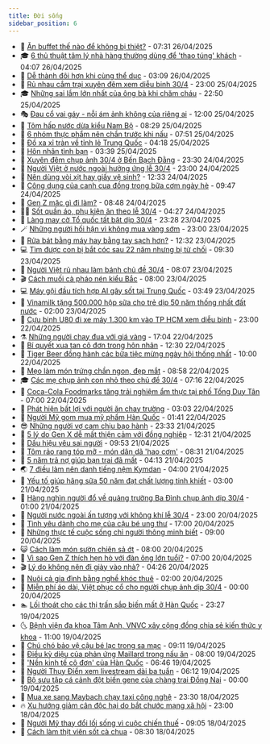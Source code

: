 ```yaml
---
title: Đời sống
sidebar_position: 6
---
```


<!-- vnexpress-doi-song:START -->
- 🚀 [Ăn buffet thế nào để không bị thiệt?](https://vnexpress.net/an-buffet-the-nao-de-khong-bi-thiet-4878358.html) - 07:31 26/04/2025
- 🎓 [6 thủ thuật tâm lý nhà hàng thường dùng để &#39;thao túng&#39; khách](https://vnexpress.net/6-thu-thuat-tam-ly-nha-hang-thuong-dung-de-thao-tung-khach-4878894.html) - 04:07 26/04/2025
- 🚦 [Dễ thành đôi hơn khi cùng thể dục](https://vnexpress.net/de-thanh-doi-hon-khi-cung-the-duc-4878902.html) - 03:09 26/04/2025
- 🦣 [Rủ nhau cắm trại xuyên đêm xem diễu binh 30/4](https://vnexpress.net/ru-nhau-cam-trai-xuyen-dem-xem-dieu-binh-30-4-4878343.html) - 23:00 25/04/2025
- 🎓 [Những sai lầm lớn nhất của ông bà khi chăm cháu](https://vnexpress.net/nhung-sai-lam-lon-nhat-cua-ong-ba-khi-cham-chau-4878498.html) - 22:50 25/04/2025
- 🎭 [Đau cổ vai gáy - nỗi ám ảnh không của riêng ai](https://vnexpress.net/dau-co-vai-gay-noi-am-anh-khong-cua-rieng-ai-4873622.html) - 12:00 25/04/2025
- 🦅 [Tôm hấp nước dừa kiểu Nam Bộ](https://vnexpress.net/tom-hap-nuoc-dua-kieu-nam-bo-4878272.html) - 08:29 25/04/2025
- 🎃 [6 nhóm thực phẩm nên chần trước khi nấu](https://vnexpress.net/6-nhom-thuc-pham-nen-chan-truoc-khi-nau-4878534.html) - 07:51 25/04/2025
- 💪 [Đồ xa xỉ tràn về tỉnh lẻ Trung Quốc](https://vnexpress.net/do-xa-xi-tran-ve-tinh-le-trung-quoc-4878377.html) - 04:18 25/04/2025
- 🐻 [Hôn nhân tình bạn](https://vnexpress.net/hon-nhan-tinh-ban-4878347.html) - 03:39 25/04/2025
- 🧠 [Xuyên đêm chụp ảnh 30/4 ở Bến Bạch Đằng](https://vnexpress.net/xuyen-dem-chup-anh-30-4-o-ben-bach-dang-4877167.html) - 23:30 24/04/2025
- 🐘 [Người Việt ở nước ngoài hưởng ứng lễ 30/4](https://vnexpress.net/nguoi-viet-o-nuoc-ngoai-huong-ung-le-30-4-4877870.html) - 23:00 24/04/2025
- 👹 [Nên dùng vòi xịt hay giấy vệ sinh?](https://vnexpress.net/nen-dung-voi-xit-hay-giay-ve-sinh-4878173.html) - 12:33 24/04/2025
- 💂 [Công dụng của canh cua đồng trong bữa cơm ngày hè](https://vnexpress.net/cong-dung-cua-canh-cua-dong-trong-bua-com-ngay-he-4878264.html) - 09:47 24/04/2025
- 🦍 [Gen Z mặc gì đi làm?](https://vnexpress.net/gen-z-mac-gi-di-lam-4878117.html) - 08:48 24/04/2025
- 🧑‍🏫 [Sốt quần áo, phụ kiện ăn theo lễ 30/4](https://vnexpress.net/sot-quan-ao-phu-kien-an-theo-le-30-4-4877313.html) - 04:27 24/04/2025
- 🧰 [Làng may cờ Tổ quốc tất bật dịp 30/4](https://vnexpress.net/lang-may-co-to-quoc-tat-bat-dip-30-4-4877380.html) - 23:28 23/04/2025
- 🪄 [Những người hối hận vì không mua vàng sớm](https://vnexpress.net/nhung-nguoi-hoi-han-vi-khong-mua-vang-som-4877311.html) - 23:00 23/04/2025
- 🐲 [Rửa bát bằng máy hay bằng tay sạch hơn?](https://vnexpress.net/rua-bat-bang-may-hay-bang-tay-sach-hon-4877819.html) - 12:32 23/04/2025
- 💻 [Tìm được con bị bắt cóc sau 22 năm nhưng bị từ chối](https://vnexpress.net/tim-duoc-con-bi-bat-coc-sau-22-nam-nhung-bi-tu-choi-4876881.html) - 09:30 23/04/2025
- 🐘 [Người Việt rủ nhau làm bánh chủ đề 30/4](https://vnexpress.net/nguoi-viet-ru-nhau-lam-banh-chu-de-30-4-4877283.html) - 08:07 23/04/2025
- 🎬 [Cách muối cà pháo nén kiểu Bắc](https://vnexpress.net/cach-muoi-ca-phao-nen-kieu-bac-4877317.html) - 08:00 23/04/2025
- 💻 [Máy gội đầu tích hợp AI gây sốt tại Trung Quốc](https://vnexpress.net/may-goi-dau-tich-hop-ai-gay-sot-tai-trung-quoc-4877604.html) - 03:49 23/04/2025
- 🧰 [Vinamilk tặng 500.000 hộp sữa cho trẻ dịp 50 năm thống nhất đất nước](https://vnexpress.net/vinamilk-tang-500-000-hop-sua-cho-tre-dip-50-nam-thong-nhat-dat-nuoc-4877503.html) - 02:00 23/04/2025
- 🫣 [Cựu binh U80 đi xe máy 1.300 km vào TP HCM xem diễu binh](https://vnexpress.net/cuu-binh-u80-di-xe-may-1-300-km-vao-tp-hcm-xem-dieu-binh-4877423.html) - 23:00 22/04/2025
- ⚗️ [Những người chạy đua với giá vàng](https://vnexpress.net/nhung-nguoi-chay-dua-voi-gia-vang-4877269.html) - 17:04 22/04/2025
- 🌊 [Bí quyết xua tan cô đơn trong hôn nhân](https://vnexpress.net/bi-quyet-xua-tan-co-don-trong-hon-nhan-4876159.html) - 12:30 22/04/2025
- 💃 [Tiger Beer đồng hành các bữa tiệc mừng ngày hội thống nhất](https://vnexpress.net/tiger-beer-dong-hanh-cac-bua-tiec-mung-ngay-hoi-thong-nhat-4877292.html) - 10:00 22/04/2025
- 🦆 [Mẹo làm món trứng chần ngon, đẹp mắt](https://vnexpress.net/meo-lam-mon-trung-chan-ngon-dep-mat-4877295.html) - 08:58 22/04/2025
- 🎓 [Các mẹ chụp ảnh con nhỏ theo chủ đề 30/4](https://vnexpress.net/cac-me-chup-anh-con-nho-theo-chu-de-30-4-4876871.html) - 07:16 22/04/2025
- 💪 [Coca-Cola Foodmarks tăng trải nghiệm ẩm thực tại phố Tống Duy Tân](https://vnexpress.net/coca-cola-foodmarks-tang-trai-nghiem-am-thuc-tai-pho-tong-duy-tan-4877175.html) - 07:00 22/04/2025
- 🤔 [Phát hiện bất lợi với người ăn chay trường](https://vnexpress.net/phat-hien-bat-loi-voi-nguoi-an-chay-truong-4876969.html) - 03:03 22/04/2025
- 🧰 [Người Mỹ gom mua mỹ phẩm Hàn Quốc](https://vnexpress.net/nguoi-my-gom-mua-my-pham-han-quoc-4876964.html) - 01:41 22/04/2025
- 😎 [Những người vợ cam chịu bạo hành](https://vnexpress.net/nhung-nguoi-vo-cam-chiu-bao-hanh-4875559.html) - 23:33 21/04/2025
- 🌮 [5 lý do Gen X dễ mất thiện cảm với đồng nghiệp](https://vnexpress.net/5-ly-do-gen-x-de-mat-thien-cam-voi-dong-nghiep-4876915.html) - 12:31 21/04/2025
- 🧠 [Dấu hiệu yêu sai người](https://vnexpress.net/dau-hieu-yeu-sai-nguoi-4876091.html) - 09:53 21/04/2025
- 🎡 [Tôm rảo rang tóp mỡ - món dân dã &#39;hao cơm&#39;](https://vnexpress.net/tom-rao-rang-top-mo-mon-dan-da-hao-com-4876340.html) - 08:31 21/04/2025
- 🎡 [5 năm trả nợ giúp bạn trai đã mất](https://vnexpress.net/5-nam-tra-no-giup-ban-trai-da-mat-4876649.html) - 04:13 21/04/2025
- 🌏 [7 điều làm nên danh tiếng nệm Kymdan](https://vnexpress.net/7-dieu-lam-nen-danh-tieng-nem-kymdan-4875233.html) - 04:00 21/04/2025
- 🐻 [Yếu tố giúp hãng sữa 50 năm đạt chất lượng tinh khiết](https://vnexpress.net/yeu-to-giup-hang-sua-50-nam-dat-chat-luong-tinh-khiet-4876565.html) - 03:00 21/04/2025
- 💂 [Hàng nghìn người đổ về quảng trường Ba Đình chụp ảnh dịp 30/4](https://vnexpress.net/hang-nghin-nguoi-do-ve-quang-truong-ba-dinh-chup-anh-dip-30-4-4876515.html) - 01:00 21/04/2025
- 🥸 [Người nước ngoài ấn tượng với không khí lễ 30/4](https://vnexpress.net/nguoi-nuoc-ngoai-an-tuong-voi-khong-khi-le-30-4-4875146.html) - 23:00 20/04/2025
- 🌋 [Tình yêu dành cho mẹ của cậu bé ung thư](https://vnexpress.net/tinh-yeu-danh-cho-me-cua-cau-be-ung-thu-4876149.html) - 17:00 20/04/2025
- 🦩 [Những thực tế cuộc sống chỉ người thông minh biết](https://vnexpress.net/nhung-thuc-te-cuoc-song-chi-nguoi-thong-minh-biet-4876347.html) - 09:00 20/04/2025
- 😺 [Cách làm món sườn chiên sả ớt](https://vnexpress.net/cach-lam-mon-suon-chien-sa-ot-4876336.html) - 08:00 20/04/2025
- 🐻 [Vì sao Gen Z thích hẹn hò với đàn ông lớn tuổi?](https://vnexpress.net/vi-sao-gen-z-thich-hen-ho-voi-dan-ong-lon-tuoi-4876339.html) - 07:00 20/04/2025
- 🎬 [Lý do không nên đi giày vào nhà?](https://vnexpress.net/ly-do-khong-nen-di-giay-vao-nha-4876118.html) - 04:26 20/04/2025
- 🎊 [Nuôi cả gia đình bằng nghề khóc thuê](https://vnexpress.net/nuoi-ca-gia-dinh-bang-nghe-khoc-thue-4874680.html) - 02:00 20/04/2025
- 💄 [Miễn phí áo dài, Việt phục cổ cho người chụp ảnh dịp 30/4](https://vnexpress.net/mien-phi-ao-dai-viet-phuc-co-cho-nguoi-chup-anh-dip-30-4-4874418.html) - 00:00 20/04/2025
- 🏊 [Lối thoát cho các thị trấn sắp biến mất ở Hàn Quốc](https://vnexpress.net/loi-thoat-cho-cac-thi-tran-sap-bien-mat-o-han-quoc-4876092.html) - 23:27 19/04/2025
- 🌜 [Bệnh viện đa khoa Tâm Anh, VNVC xây cộng đồng chia sẻ kiến thức y khoa](https://vnexpress.net/benh-vien-da-khoa-tam-anh-vnvc-xay-cong-dong-chia-se-kien-thuc-y-khoa-4876167.html) - 11:00 19/04/2025
- 🤡 [Chú chó bảo vệ cậu bé lạc trong sa mạc](https://vnexpress.net/chu-cho-bao-ve-cau-be-lac-trong-sa-mac-4876158.html) - 09:11 19/04/2025
- 🥰 [Điều kỳ diệu của phản ứng Maillard trong nấu ăn](https://vnexpress.net/dieu-ky-dieu-cua-phan-ung-maillard-trong-nau-an-4875934.html) - 08:00 19/04/2025
- 🦍 [&#39;Nền kinh tế cô đơn&#39; của Hàn Quốc](https://vnexpress.net/nen-kinh-te-co-don-cua-han-quoc-4876086.html) - 06:46 19/04/2025
- 🫣 [Người Thụy Điển xem livestream dài ba tuần](https://vnexpress.net/nguoi-thuy-dien-xem-livestream-dai-ba-tuan-4875862.html) - 06:12 19/04/2025
- 🚦 [Bộ sưu tập cá cảnh đột biến gene của chàng trai Đồng Nai](https://vnexpress.net/bo-suu-tap-ca-canh-dot-bien-gene-cua-chang-trai-dong-nai-4875760.html) - 00:00 19/04/2025
- 🐘 [Mua xe sang Maybach chạy taxi công nghệ](https://vnexpress.net/mua-xe-sang-maybach-chay-taxi-cong-nghe-4875848.html) - 23:30 18/04/2025
- 🔥 [Xu hướng giảm cân độc hại do bắt chước mạng xã hội](https://vnexpress.net/xu-huong-giam-can-doc-hai-do-bat-chuoc-mang-xa-hoi-4875874.html) - 23:00 18/04/2025
- 🎃 [Người Mỹ thay đổi lối sống vì cuộc chiến thuế](https://vnexpress.net/nguoi-my-thay-doi-loi-song-vi-cuoc-chien-thue-4875697.html) - 09:05 18/04/2025
- 🥳 [Cách làm thịt viên sốt cà chua](https://vnexpress.net/doi-song-cooking-cach-lam-thit-vien-sot-ca-chua-4874836.html) - 08:30 18/04/2025<!-- vnexpress-doi-song:END -->
